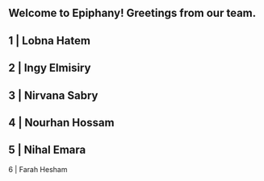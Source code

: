Welcome to Epiphany!
Greetings from our team.
------------------------
 1 | Lobna Hatem 
------------------------
 2 | Ingy Elmisiry
 -----------------------
 3 | Nirvana Sabry
 -----------------------
 4 | Nourhan Hossam
 -----------------------
 5 | Nihal Emara
 -----------------------
 6 | Farah Hesham
